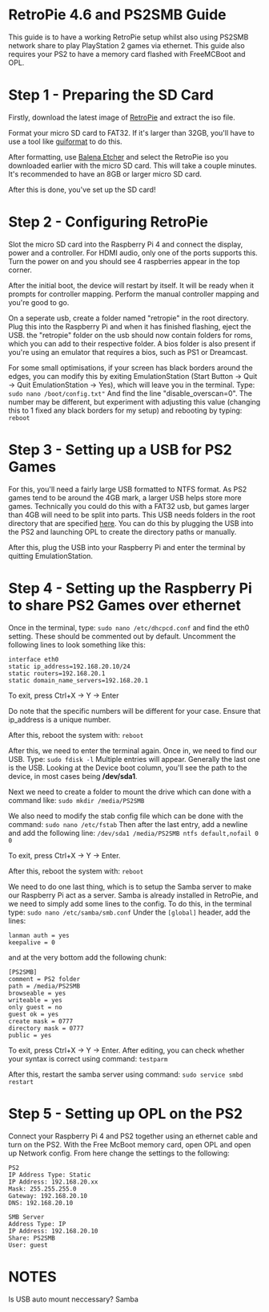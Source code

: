 # RetroPie 4.6 and PS2SMB Guide

This guide is to have a working RetroPie setup whilst also using PS2SMB network 
share to play PlayStation 2 games via ethernet. This guide also requires your 
PS2 to have a memory card flashed with FreeMCBoot and OPL.

# Step 1 - Preparing the SD Card

Firstly, download the latest image of [RetroPie](https://retropie.org.uk/download/) and extract the iso file.

Format your micro SD card to FAT32. If it's larger than 32GB, you'll have to use a tool 
like [guiformat](http://www.ridgecrop.demon.co.uk/index.htm?guiformat.htm) to do this.

After formatting, use [Balena Etcher](https://www.balena.io/etcher/) and select the RetroPie 
iso you downloaded earlier with the micro SD card. This will take a couple minutes. It's recommended 
to have an 8GB or larger micro SD card.

After this is done, you've set up the SD card!

# Step 2 - Configuring RetroPie

Slot the micro SD card into the Raspberry Pi 4 and connect the display, power and a controller.
For HDMI audio, only one of the ports supports this. Turn the power on and you should see 4 raspberries 
appear in the top corner.

After the initial boot, the device will restart by itself. It will be ready when it prompts for controller 
mapping. Perform the manual controller mapping and you're good to go.

On a seperate usb, create a folder named "retropie" in the root directory. Plug this into the 
Raspberry Pi and when it has finished flashing, eject the USB. the "retropie" folder on the usb should now 
contain folders for roms, which you can add to their respective folder. A bios folder is also present if 
you're using an emulator that requires a bios, such as PS1 or Dreamcast.

For some small optimisations, if your screen has black borders around the edges, you can modify this by 
exiting EmulationStation (Start Button -> Quit -> Quit EmulationStation -> Yes), which will leave you in 
the terminal. Type:
```sudo nano /boot/config.txt"```
And find the line "disable_overscan=0". The number may be different, but experiment with adjusting this 
value (changing this to 1 fixed any black borders for my setup) and rebooting by typing:
```reboot```

# Step 3 - Setting up a USB for PS2 Games

For this, you'll need a fairly large USB formatted to NTFS format. As PS2 games tend to be around the 4GB 
mark, a larger USB helps store more games. Technically you could do this with a FAT32 usb, but games 
larger than 4GB will need to be split into parts. This USB needs folders in the root directory that are 
specified [here](https://bitbucket.org/ShaolinAssassin/open-ps2-loader-0.9.3-documentation-project/wiki/tree-structure). 
You can do this by plugging the USB into the PS2 and launching OPL to create the directory paths or manually. 

After this, plug the USB into your Raspberry Pi and enter the terminal by quitting EmulationStation. 

# Step 4 - Setting up the Raspberry Pi to share PS2 Games over ethernet

Once in the terminal, type: 
```sudo nano /etc/dhcpcd.conf```
and find the eth0 setting. These should be commented out by default. Uncomment the following lines to look 
something like this:
```
interface eth0
static ip_address=192.168.20.10/24
static routers=192.168.20.1
static domain_name_servers=192.168.20.1
```
To exit, press Ctrl+X -> Y -> Enter

Do note that the specific numbers will be different for your case. Ensure that ip_address is a unique number. 

After this, reboot the system with: 
```reboot```

After this, we need to enter the terminal again. Once in, we need to find our USB. Type:
```sudo fdisk -l```
Multiple entries will appear. Generally the last one is the USB. Looking at the Device boot column, you'll see 
the path to the device, in most cases being **/dev/sda1**.

Next we need to create a folder to mount the drive which can done with a command like:
```sudo mkdir /media/PS2SMB```

We also need to modify the stab config file which can be done with the command:
```sudo nano /etc/fstab```
Then after the last entry, add a newline and add the following line: 
```/dev/sda1 /media/PS2SMB ntfs default,nofail 0 0```

To exit, press Ctrl+X -> Y -> Enter.

After this, reboot the system with: 
```reboot```

We need to do one last thing, which is to setup the Samba server to make our Raspberry Pi act as a server.
Samba is already installed in RetroPie, and we need to simply add some lines to the config. To do this, in the terminal type:
```sudo nano /etc/samba/smb.conf```
Under the ```[global]``` header, add the lines:
```
lanman auth = yes
keepalive = 0
```
and at the very bottom add the following chunk:
```
[PS2SMB]
comment = PS2 folder
path = /media/PS2SMB
browseable = yes
writeable = yes
only guest = no
guest ok = yes
create mask = 0777
directory mask = 0777
public = yes
```

To exit, press Ctrl+X -> Y -> Enter. After editing, you can check whether your syntax is correct using command:
```testparm```

After this, restart the samba server using command:
```sudo service smbd restart```

# Step 5 - Setting up OPL on the PS2

Connect your Raspberry Pi 4 and PS2 together using an ethernet cable and turn on the PS2. With the Free McBoot 
memory card, open OPL and open up Network config. From here change the settings to the following:
```
PS2
IP Address Type: Static
IP Address: 192.168.20.xx
Mask: 255.255.255.0
Gateway: 192.168.20.10
DNS: 192.168.20.10

SMB Server
Address Type: IP
IP Address: 192.168.20.10
Share: PS2SMB
User: guest
```



# NOTES

Is USB auto mount neccessary?
Samba 



